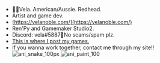 - 🦘🦌Vela. American/Aussie. Redhead.
- Artist and game dev.
- [https://velanoble.com/](https://velanoble.com/)
- Ren'Py and Gamemaker Studio2.
- Discord: vela#5887🔑No scams/spam plz.
- [This is where I post my games.](https://velanoble.itch.io/)
- If you wanna work together, contact me through my site!!
![ani_snake_100px](https://user-images.githubusercontent.com/47091951/229734041-8b7d723c-0047-496d-aaf3-812b91f43a0a.gif)
![ani_paint_100](https://user-images.githubusercontent.com/47091951/229734266-0c9b4404-409a-45a3-bb66-06550b0df0c1.gif)
